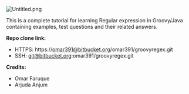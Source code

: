![Untitled.png](https://bitbucket.org/repo/rAMBE5/images/2390767222-Untitled.png)

This is a complete tutorial for learning Regular expression in Groovy/Java containing examples, test questions and their related answers.

**Repo clone link:**
 
* HTTPS:  https://omar391@bitbucket.org/omar391/groovyregex.git
* SSH: git@bitbucket.org:omar391/groovyregex.git


**Credits:**
* Omar Faruque 
* Arjuda Anjum
